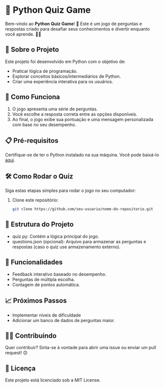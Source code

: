 # 🧠 Python Quiz Game

Bem-vindo ao **Python Quiz Game**! 🎉 Este é um jogo de perguntas e respostas criado para desafiar seus conhecimentos e divertir enquanto você aprende. 📝✨

## 🧐 Sobre o Projeto

Este projeto foi desenvolvido em Python com o objetivo de:
- Praticar lógica de programação.
- Explorar conceitos básicos/intermediários de Python.
- Criar uma experiência interativa para os usuários.

## 🚀 Como Funciona

1. O jogo apresenta uma série de perguntas.
2. Você escolhe a resposta correta entre as opções disponíveis.
3. Ao final, o jogo exibe sua pontuação e uma mensagem personalizada com base no seu desempenho.

## 📋 Pré-requisitos

Certifique-se de ter o Python instalado na sua máquina. Você pode baixá-lo [aqui](https://www.python.org/downloads/).

## 🛠️ Como Rodar o Quiz

Siga estas etapas simples para rodar o jogo no seu computador:

1. Clone este repositório:
   ```bash
   git clone https://github.com/seu-usuario/nome-do-repositorio.git
   
## 📂 Estrutura do Projeto
  - quiz.py: Contém a lógica principal do jogo.
  - questions.json (opcional): Arquivo para armazenar as perguntas e respostas (caso o quiz use armazenamento externo).
    
## 🌟 Funcionalidades
  - Feedback interativo baseado no desempenho.
  - Perguntas de múltipla escolha.
  - Contagem de pontos automática.

## 📈 Próximos Passos
  - Implementar níveis de dificuldade
  - Adicionar um banco de dados de perguntas maior.

## 🧑‍💻 Contribuindo
Quer contribuir? Sinta-se à vontade para abrir uma issue ou enviar um pull request! 😊

## 📄 Licença
Este projeto está licenciado sob a MIT License.
